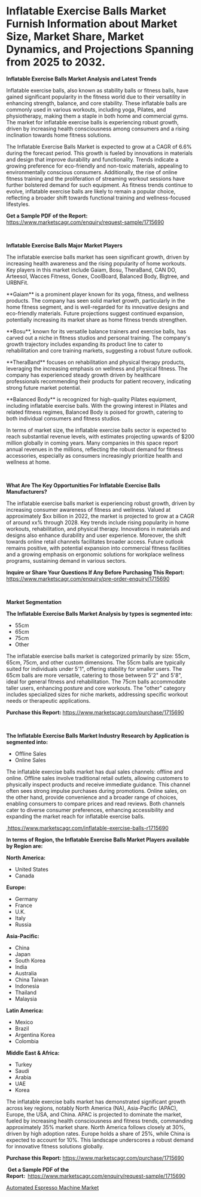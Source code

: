 <p><h1>Inflatable Exercise Balls Market Furnish Information about Market Size, Market Share, Market Dynamics, and Projections Spanning from 2025 to 2032.</h1></p><p><strong>Inflatable Exercise Balls Market Analysis and Latest Trends</strong></p>
<p><p>Inflatable exercise balls, also known as stability balls or fitness balls, have gained significant popularity in the fitness world due to their versatility in enhancing strength, balance, and core stability. These inflatable balls are commonly used in various workouts, including yoga, Pilates, and physiotherapy, making them a staple in both home and commercial gyms. The market for inflatable exercise balls is experiencing robust growth, driven by increasing health consciousness among consumers and a rising inclination towards home fitness solutions.</p><p>The Inflatable Exercise Balls Market is expected to grow at a CAGR of 6.6% during the forecast period. This growth is fueled by innovations in materials and design that improve durability and functionality. Trends indicate a growing preference for eco-friendly and non-toxic materials, appealing to environmentally conscious consumers. Additionally, the rise of online fitness training and the proliferation of streaming workout sessions have further bolstered demand for such equipment. As fitness trends continue to evolve, inflatable exercise balls are likely to remain a popular choice, reflecting a broader shift towards functional training and wellness-focused lifestyles.</p></p>
<p><strong>Get a Sample PDF of the Report:&nbsp;</strong> <a href="https://www.marketscagr.com/enquiry/request-sample/1715690?utm_campaign=2097&utm_medium=2&utm_source=Github&utm_content=ia&utm_term=28032025&utm_id=inflatable-exercise-balls">https://www.marketscagr.com/enquiry/request-sample/1715690</a></p>
<p>&nbsp;</p>
<p><strong>Inflatable Exercise Balls Major Market Players</strong></p>
<p><p>The inflatable exercise balls market has seen significant growth, driven by increasing health awareness and the rising popularity of home workouts. Key players in this market include Gaiam, Bosu, TheraBand, CAN DO, Arteesol, Wacces Fitness, Gonex, CoolBoard, Balanced Body, Bigtree, and URBNFit.</p><p>**Gaiam** is a prominent player known for its yoga, fitness, and wellness products. The company has seen solid market growth, particularly in the home fitness segment, and is well-regarded for its innovative designs and eco-friendly materials. Future projections suggest continued expansion, potentially increasing its market share as home fitness trends strengthen.</p><p>**Bosu**, known for its versatile balance trainers and exercise balls, has carved out a niche in fitness studios and personal training. The company's growth trajectory includes expanding its product line to cater to rehabilitation and core training markets, suggesting a robust future outlook.</p><p>**TheraBand** focuses on rehabilitation and physical therapy products, leveraging the increasing emphasis on wellness and physical fitness. The company has experienced steady growth driven by healthcare professionals recommending their products for patient recovery, indicating strong future market potential.</p><p>**Balanced Body** is recognized for high-quality Pilates equipment, including inflatable exercise balls. With the growing interest in Pilates and related fitness regimes, Balanced Body is poised for growth, catering to both individual consumers and fitness studios.</p><p>In terms of market size, the inflatable exercise balls sector is expected to reach substantial revenue levels, with estimates projecting upwards of $200 million globally in coming years. Many companies in this space report annual revenues in the millions, reflecting the robust demand for fitness accessories, especially as consumers increasingly prioritize health and wellness at home.</p></p>
<p>&nbsp;</p>
<p><strong>What Are The Key Opportunities For Inflatable Exercise Balls Manufacturers?</strong></p>
<p><p>The inflatable exercise balls market is experiencing robust growth, driven by increasing consumer awareness of fitness and wellness. Valued at approximately $xx billion in 2022, the market is projected to grow at a CAGR of around xx% through 2028. Key trends include rising popularity in home workouts, rehabilitation, and physical therapy. Innovations in materials and designs also enhance durability and user experience. Moreover, the shift towards online retail channels facilitates broader access. Future outlook remains positive, with potential expansion into commercial fitness facilities and a growing emphasis on ergonomic solutions for workplace wellness programs, sustaining demand in various sectors.</p></p>
<p><strong>Inquire or Share Your Questions If Any Before Purchasing This Report:</strong> <a href="https://www.marketscagr.com/enquiry/pre-order-enquiry/1715690?utm_campaign=2097&utm_medium=2&utm_source=Github&utm_content=ia&utm_term=28032025&utm_id=inflatable-exercise-balls">https://www.marketscagr.com/enquiry/pre-order-enquiry/1715690</a></p>
<p>&nbsp;</p>
<p><strong>Market Segmentation</strong></p>
<p><strong>The Inflatable Exercise Balls Market Analysis by types is segmented into:</strong></p>
<p><ul><li>55cm</li><li>65cm</li><li>75cm</li><li>Other</li></ul></p>
<p><p>The inflatable exercise balls market is categorized primarily by size: 55cm, 65cm, 75cm, and other custom dimensions. The 55cm balls are typically suited for individuals under 5'1", offering stability for smaller users. The 65cm balls are more versatile, catering to those between 5'2" and 5'8", ideal for general fitness and rehabilitation. The 75cm balls accommodate taller users, enhancing posture and core workouts. The "other" category includes specialized sizes for niche markets, addressing specific workout needs or therapeutic applications.</p></p>
<p><strong>Purchase this Report:&nbsp;</strong><a href="https://www.marketscagr.com/purchase/1715690?utm_campaign=2097&utm_medium=2&utm_source=Github&utm_content=ia&utm_term=28032025&utm_id=inflatable-exercise-balls">https://www.marketscagr.com/purchase/1715690</a></p>
<p>&nbsp;</p>
<p><strong>The Inflatable Exercise Balls Market Industry Research by Application is segmented into:</strong></p>
<p><ul><li>Offline Sales</li><li>Online Sales</li></ul></p>
<p><p>The inflatable exercise balls market has dual sales channels: offline and online. Offline sales involve traditional retail outlets, allowing customers to physically inspect products and receive immediate guidance. This channel often sees strong impulse purchases during promotions. Online sales, on the other hand, provide convenience and a broader range of choices, enabling consumers to compare prices and read reviews. Both channels cater to diverse consumer preferences, enhancing accessibility and expanding the market reach for inflatable exercise balls.</p></p>
<p><a href="https://www.marketscagr.com/inflatable-exercise-balls-r1715690?utm_campaign=2097&utm_medium=2&utm_source=Github&utm_content=ia&utm_term=28032025&utm_id=inflatable-exercise-balls">&nbsp;https://www.marketscagr.com/inflatable-exercise-balls-r1715690</a></p>
<p><strong>In terms of Region, the Inflatable Exercise Balls Market Players available by Region are:</strong></p>
<p>
    <p> <strong> North America: </strong>
        <ul>
            <li>United States</li>
            <li>Canada</li>
        </ul>
        </p> 
    <p> <strong> Europe: </strong>
        <ul>
            <li>Germany</li>
            <li>France</li>
            <li>U.K.</li>
            <li>Italy</li>
            <li>Russia</li>
        </ul>
        </p> 
    <p> <strong> Asia-Pacific: </strong>
        <ul>
            <li>China</li>
            <li>Japan</li>
            <li>South Korea</li>
            <li>India</li>
            <li>Australia</li>
            <li>China Taiwan</li>
            <li>Indonesia</li>
            <li>Thailand</li>
            <li>Malaysia</li>
        </ul>
        </p> 
    <p> <strong> Latin America: </strong>
        <ul>
            <li>Mexico</li>
            <li>Brazil</li>
            <li>Argentina Korea</li>
            <li>Colombia</li>
        </ul>
        </p> 
    <p> <strong> Middle East & Africa: </strong>
        <ul>
            <li>Turkey</li>
            <li>Saudi</li>
            <li>Arabia</li>
            <li>UAE</li>
            <li>Korea</li>
        </ul>
    </p>
    </p>
<p><p>The inflatable exercise balls market has demonstrated significant growth across key regions, notably North America (NA), Asia-Pacific (APAC), Europe, the USA, and China. APAC is projected to dominate the market, fueled by increasing health consciousness and fitness trends, commanding approximately 35% market share. North America follows closely at 30%, driven by high adoption rates. Europe holds a share of 25%, while China is expected to account for 10%. This landscape underscores a robust demand for innovative fitness solutions globally.</p></p>
<p><strong>Purchase this Report: </strong><a href="https://www.marketscagr.com/purchase/1715690?utm_campaign=2097&utm_medium=2&utm_source=Github&utm_content=ia&utm_term=28032025&utm_id=inflatable-exercise-balls">https://www.marketscagr.com/purchase/1715690</a></p>
<p>&nbsp;<strong>Get a Sample PDF of the Report:&nbsp;&nbsp;</strong><a href="https://www.marketscagr.com/enquiry/request-sample/1715690?utm_campaign=2097&utm_medium=2&utm_source=Github&utm_content=ia&utm_term=28032025&utm_id=inflatable-exercise-balls">https://www.marketscagr.com/enquiry/request-sample/1715690</a></p>
<p><strong></strong></p>
<p><p><a href="https://github.com/FlorianWolf90/Market-Research-Report-List-2/blob/main/automated-espresso-machine-market.md?utm_campaign=2097&utm_medium=2&utm_source=Github&utm_content=ia&utm_term=28032025&utm_id=inflatable-exercise-balls">Automated Espresso Machine Market</a></p></p>